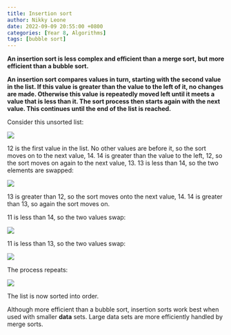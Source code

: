 ```yaml
---
title: Insertion sort
author: Nikky Leone
date: 2022-09-09 20:55:00 +0800
categories: [Year 8, Algorithms]
tags: [bubble sort]
---
```


**An insertion sort is less complex and efficient than a merge sort, but more efficient than a bubble sort.**

**An insertion sort compares values in turn, starting with the second value in the list. If this value is greater than the value to the left of it, no changes are made. Otherwise this value is repeatedly moved left until it meets a value that is less than it. The sort process then starts again with the next value. This continues until the end of the list is reached.**

Consider this unsorted list:

<img src="https://bam.files.bbci.co.uk/bam/live/content/znxhgwx/large" >

12 is the first value in the list. No other values are before it, so the sort moves on to the next value, 14. 14 is greater than the value to the left, 12, so the sort moves on again to the next value, 13. 13 is less than 14, so the two elements are swapped:

<img src="https://bam.files.bbci.co.uk/bam/live/content/zkr9mfr/large" >

13 is greater than 12, so the sort moves onto the next value, 14. 14 is greater than 13, so again the sort moves on.

11 is less than 14, so the two values swap:

<img src="https://bam.files.bbci.co.uk/bam/live/content/z67xvk7/large" >

11 is less than 13, so the two values swap:

<img src="https://bam.files.bbci.co.uk/bam/live/content/zn6prj6/large">

The process repeats:

<img src="https://bam.files.bbci.co.uk/bam/live/content/z626382/large" >

The list is now sorted into order.

Although more efficient than a bubble sort, insertion sorts work best when used with smaller **data** sets. Large data sets are more efficiently handled by merge sorts.

